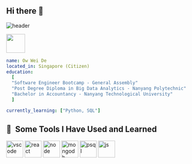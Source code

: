 ## Hi there 👋


![header](https://capsule-render.vercel.app/api?type=rounded&color=gradient&height=300&section=header&text=Greetings%20&fontSize=90)

<a href="https://www.linkedin.com/in/owweide/"><img height="50" src="https://cdn2.iconfinder.com/data/icons/social-media-2285/512/1_Linkedin_unofficial_colored_svg-64.png"/></a>

```yaml
name: Ow Wei De
located_in: Singapore (Citizen)
education:
  [
  "Software Engineer Bootcamp - General Assembly"
  "Post Degree Diploma in Big Data Analytics - Nanyang Polytechnic"
  "Bachelor in Accountancy - Nanyang Technological University"
  ]

currently_learning: ["Python, SQL"]

```

<h2> 🚀 &nbsp;Some Tools I Have Used and Learned</h2>
<p align="left">
<img src="https://cdn.jsdelivr.net/gh/devicons/devicon/icons/vscode/vscode-original.svg" alt="vscode" width="45" height="45"/>
<img src="https://cdn.jsdelivr.net/gh/devicons/devicon@latest/icons/react/react-original.svg" alt="react" width="45" height="45"/>
<img src="https://cdn.jsdelivr.net/gh/devicons/devicon@latest/icons/nodejs/nodejs-original.svg" alt="node" width="45" height="45"/>
<img src="https://cdn.jsdelivr.net/gh/devicons/devicon@latest/icons/mongodb/mongodb-original.svg" alt="mongodb" width="45" height="45"/>
<img src="https://cdn.jsdelivr.net/gh/devicons/devicon@latest/icons/postgresql/postgresql-original.svg" alt="psql" width="45" height="45"/> 
<img src="https://cdn.jsdelivr.net/gh/devicons/devicon@latest/icons/javascript/javascript-original.svg" alt="js" width="45" height="45"/> 
</p>


<!--
**weideow/weideow** is a ✨ _special_ ✨ repository because its `README.md` (this file) appears on your GitHub profile.

Here are some ideas to get you started:

- 🔭 I’m currently working on ...
- 🌱 I’m currently learning ...
- 👯 I’m looking to collaborate on ...
- 🤔 I’m looking for help with ...
- 💬 Ask me about ...
- 📫 How to reach me: ...
- 😄 Pronouns: ...
- ⚡ Fun fact: ...
-->
